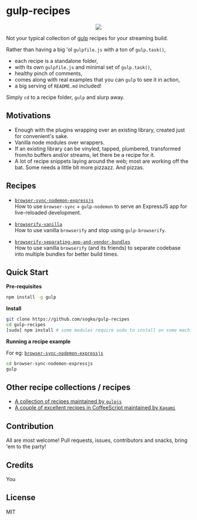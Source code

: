 # gulp-recipes

<p align="center">
  <img src='https://raw2.github.com/gulpjs/artwork/master/gulp.png'/>
</p>

Not your typical collection of [gulp](http://gulpjs.com) recipes for your streaming build.

Rather than having a big 'ol ```gulpfile.js``` with a ton of ```gulp.task()```,
* each recipe is a standalone folder,
* with its own ```gulpfile.js``` and minimal set of ```gulp.task()```,
* healthy pinch of comments,
* comes along with real examples that you can ```gulp``` to see it in action,
* a big serving of ```README.md``` included!

Simply ```cd``` to a recipe folder, ```gulp``` and slurp away.

## Motivations

* Enough with the plugins wrapping over an existing library, created just for convenient's sake.
* Vanilla node modules over wrappers.
* If an existing library can be vinyled, tapped, plumbered, transformed from/to buffers and/or streams, let there be a recipe for it.
* A lot of recipe snippets laying around the web; most are working off the bat. Some needs a little bit more pizzazz. And pizzas.


## Recipes

* [```browser-sync-nodemon-expressjs```](browser-sync-nodemon-expressjs)
<br/>How to use ```browser-sync``` + ```gulp-nodemon``` to serve an ExpressJS app for live-reloaded development.

* [```browserify-vanilla```](browserify-vanilla)
<br/>How to use vanilla ```browserify``` and stop using ```gulp-browserify```.

* [```browserify-separating-app-and-vendor-bundles```](browserify-separating-app-and-vendor-bundles)
<br/>How to use vanilla ```browserify``` (and its friends) to separate codebase into multiple bundles for better build times.

## Quick Start

**Pre-requisites**

```bash
npm install -g gulp
```

**Install**

```bash
git clone https://github.com/sogko/gulp-recipes
cd gulp-recipes
[sudo] npm install # some modules require sudo to install on some machines
```

**Running a recipe example**

For eg: [```browser-sync-nodemon-expressjs```](browser-sync-nodemon-expressjs)

```bash
cd browser-sync-nodemon-expressjs
gulp
```

## Other recipe collections / recipes

* [A collection of recipes maintained by ```gulpjs```](https://github.com/gulpjs/gulp/tree/master/docs/recipes)
* [A couple of excellent recipes in CoffeeScript maintained by ```Kagami```](https://github.com/Kagami/gulp-recipes)

## Contribution
All are most welcome! Pull requests, issues, contributors and snacks, bring 'em to the party!

## Credits
You

## License
MIT
